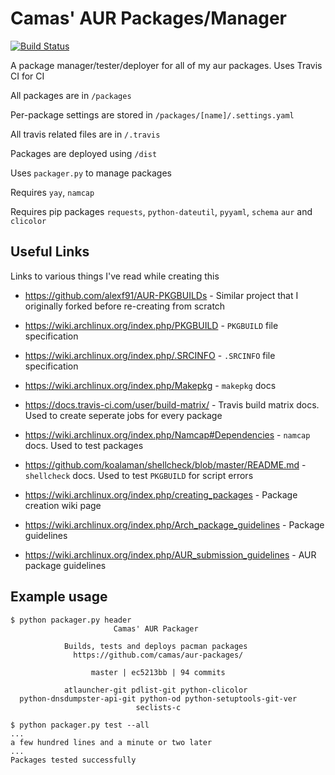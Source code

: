 # Camas' AUR Packages/Manager

[![Build Status](https://travis-ci.com/camas/aur-packages.svg?branch=master)](https://travis-ci.com/camas/aur-packages)

A package manager/tester/deployer for all of my aur packages. Uses Travis CI for CI

All packages are in `/packages`

Per-package settings are stored in `/packages/[name]/.settings.yaml`

All travis related files are in `/.travis`

Packages are deployed using `/dist`

Uses `packager.py` to manage packages

Requires `yay`, `namcap`

Requires pip packages `requests`, `python-dateutil`, `pyyaml`, `schema` `aur` and `clicolor`

## Useful Links

Links to various things I've read while creating this

- <https://github.com/alexf91/AUR-PKGBUILDs> - Similar project that I originally forked before re-creating from scratch

- <https://wiki.archlinux.org/index.php/PKGBUILD> - `PKGBUILD` file specification

- <https://wiki.archlinux.org/index.php/.SRCINFO> - `.SRCINFO` file specification

- <https://wiki.archlinux.org/index.php/Makepkg> - `makepkg` docs

- <https://docs.travis-ci.com/user/build-matrix/> - Travis build matrix docs. Used to create seperate jobs for every package

- <https://wiki.archlinux.org/index.php/Namcap#Dependencies> - `namcap` docs. Used to test packages

- <https://github.com/koalaman/shellcheck/blob/master/README.md> - `shellcheck` docs. Used to test `PKGBUILD` for script errors

- <https://wiki.archlinux.org/index.php/creating_packages> - Package creation wiki page

- <https://wiki.archlinux.org/index.php/Arch_package_guidelines> - Package guidelines

- <https://wiki.archlinux.org/index.php/AUR_submission_guidelines> - AUR package guidelines

## Example usage

```shell_session
$ python packager.py header
                       Camas' AUR Packager

            Builds, tests and deploys pacman packages
              https://github.com/camas/aur-packages/

                  master | ec5213bb | 94 commits

            atlauncher-git pdlist-git python-clicolor
  python-dnsdumpster-api-git python-od python-setuptools-git-ver
                            seclists-c

$ python packager.py test --all
...
a few hundred lines and a minute or two later
...
Packages tested successfully
```
